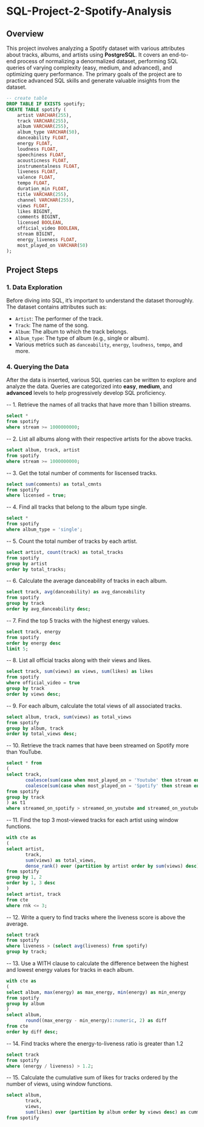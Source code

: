 # SQL-Project-2-Spotify-Analysis

## Overview
This project involves analyzing a Spotify dataset with various attributes about tracks, albums, and artists using **PostgreSQL**. It covers an end-to-end process of normalizing a denormalized dataset, performing SQL queries of varying complexity (easy, medium, and advanced), and optimizing query performance. The primary goals of the project are to practice advanced SQL skills and generate valuable insights from the dataset.

```sql
-- create table
DROP TABLE IF EXISTS spotify;
CREATE TABLE spotify (
    artist VARCHAR(255),
    track VARCHAR(255),
    album VARCHAR(255),
    album_type VARCHAR(50),
    danceability FLOAT,
    energy FLOAT,
    loudness FLOAT,
    speechiness FLOAT,
    acousticness FLOAT,
    instrumentalness FLOAT,
    liveness FLOAT,
    valence FLOAT,
    tempo FLOAT,
    duration_min FLOAT,
    title VARCHAR(255),
    channel VARCHAR(255),
    views FLOAT,
    likes BIGINT,
    comments BIGINT,
    licensed BOOLEAN,
    official_video BOOLEAN,
    stream BIGINT,
    energy_liveness FLOAT,
    most_played_on VARCHAR(50)
);
```
## Project Steps

### 1. Data Exploration
Before diving into SQL, it’s important to understand the dataset thoroughly. The dataset contains attributes such as:
- `Artist`: The performer of the track.
- `Track`: The name of the song.
- `Album`: The album to which the track belongs.
- `Album_type`: The type of album (e.g., single or album).
- Various metrics such as `danceability`, `energy`, `loudness`, `tempo`, and more.

### 4. Querying the Data
After the data is inserted, various SQL queries can be written to explore and analyze the data. Queries are categorized into **easy**, **medium**, and **advanced** levels to help progressively develop SQL proficiency.

-- 1. Retrieve the names of all tracks that have more than 1 billion streams.
```sql
select *
from spotify
where stream >= 1000000000;
```

-- 2. List all albums along with their respective artists for the above tracks.
```sql
select album, track, artist
from spotify
where stream >= 1000000000;
```

-- 3. Get the total number of comments for liscensed tracks.
```sql
select sum(comments) as total_cmnts
from spotify
where licensed = true;
```

-- 4. Find all tracks that belong to the album type single.
```sql
select *
from spotify
where album_type = 'single';
```

-- 5. Count the total number of tracks by each artist.
```sql
select artist, count(track) as total_tracks
from spotify
group by artist
order by total_tracks;
```

-- 6. Calculate the average danceability of tracks in each album.
```sql
select track, avg(danceability) as avg_danceability
from spotify
group by track
order by avg_danceability desc;
```

-- 7. Find the top 5 tracks with the highest energy values.
```sql
select track, energy
from spotify
order by energy desc
limit 5;
```

-- 8. List all official tracks along with their views and likes.
```sql
select track, sum(views) as views, sum(likes) as likes
from spotify
where official_video = true
group by track
order by views desc;
```

-- 9. For each album, calculate the total views of all associated tracks.
```sql
select album, track, sum(views) as total_views
from spotify
group by album, track
order by total_views desc;
```

-- 10. Retrieve the track names that have been streamed on Spotify more than YouTube.
```sql
select * from
(
select track,
	   coalesce(sum(case when most_played_on = 'Youtube' then stream end)) as streamed_on_youtube,
	   coalesce(sum(case when most_played_on = 'Spotify' then stream end)) as streamed_on_spotify
from spotify
group by track
) as t1
where streamed_on_spotify > streamed_on_youtube and streamed_on_youtube != 0;
```

-- 11. Find the top 3 most-viewed tracks for each artist using window functions.
```sql
with cte as
(
select artist,
       track,
	   sum(views) as total_views,
	   dense_rank() over (partition by artist order by sum(views) desc) as rnk
from spotify
group by 1, 2
order by 1, 3 desc
)
select artist, track
from cte
where rnk <= 3;
```

-- 12. Write a query to find tracks where the liveness score is above the average.
```sql
select track
from spotify
where liveness > (select avg(liveness) from spotify)
group by track;
```

-- 13. Use a WITH clause to calculate the difference between the highest and lowest energy values for tracks in each album.
```sql
with cte as
(
select album, max(energy) as max_energy, min(energy) as min_energy
from spotify
group by album
)
select album, 
       round((max_energy - min_energy)::numeric, 2) as diff
from cte
order by diff desc;
```

-- 14. Find tracks where the energy-to-liveness ratio is greater than 1.2
```sql
select track
from spotify
where (energy / liveness) > 1.2;
```

-- 15. Calculate the cumulative sum of likes for tracks ordered by the number of views, using window functions.
```sql
select album,
       track,
	   views,
	   sum(likes) over (partition by album order by views desc) as cumm_likes
from spotify
```


